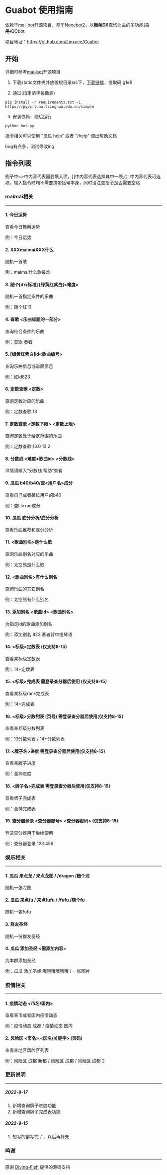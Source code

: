 # Guabot 使用指南
依赖于[mai-bot](https://github.com/Diving-Fish/mai-bot)开源项目，基于[Nonebot2](https://github.com/nonebot/nonebot2)，以**舞萌DX**查询为主的多功能~~(自用)~~QQbot

项目地址：https://github.com/Linxaee/Guabot

## 开始

详细可参考[mai-bot](https://github.com/Diving-Fish/mai-bot)开源项目

1. 下载static文件夹并放置根目录src下，[下载链接](https://www.aliyundrive.com/s/oh8E7GfQtD3)，提取码 g1e9

2. 通过(指定清华镜像源)

```
pip install -r requirements.txt -i https://pypi.tuna.tsinghua.edu.cn/simple
```

3. 安装依赖，随后运行

```
python bot.py
```

指令相关可以使用 "瓜瓜 help" 或者 "/help" 调出帮助文档

bug有点多，测试修改ing

## 指令列表 

例子中<>中内容代表需要填入项，[]中内容代表选择其中一项,(）中内容代表可选项，输入指令时均不需要携带括号本身，同时请注意指令是否需要空格

### maimai相关

---------------------

#### 1. 今日运势

查看今日舞萌运势

例：今日运势



#### 2. XXXmaimaiXXX什么

随机一首歌

例：maimai什么歌最难



#### 3. 随个[dx/标准] [绿黄红紫白]<难度> 

随机一首指定条件的乐曲

例：随个红13



#### 4. 查歌 <乐曲标题的一部分> 

查询符合条件的乐曲

例：查歌 奏者



#### 5. [绿黄红紫白]id<歌曲编号>

查询乐曲信息或谱面信息

例：红id823



#### 6. 定数查歌 <定数> 

查询定数对应的乐曲

例：定数查歌 13



#### 7. 定数查歌 <定数下限> <定数上限>

查询定数处于给定范围的乐曲

例：定数查歌 13.0 13.2



#### 8. 分数线 <难度+歌曲id> <分数线> 

详情请输入“分数线 帮助”查看



#### 9. 瓜瓜 b40/b40/查<用户名>成分

查看自己或者某位用户的b40

例：查Linxae成分



#### 10. 瓜瓜 底分分析/底分分析

查看乐曲推荐和底分分析



#### 11. <歌曲别名>是什么歌

查询乐曲别名对应的乐曲

例：太空熊是什么歌



#### 12. <歌曲别名>有什么别名

查询乐曲的其它别名

例：太空熊有什么别名



#### 13. 添加别名 <歌曲id> <歌曲别名>

为指定id的歌曲添加别名

例：添加别名 823 奏者背中提琴语



#### 14. <标级>定数表    (仅支持8-15）

查看某标级定数表

例：14+定数表



#### 15. <标级>完成表    需登录查分器后使用 (仅支持8-15）

查看某标级rank完成表

例：14+完成表



#### 16. <标级>分数列表 (页号)     需登录查分器后使用(仅支持8-15）

查看某标级分数列表

例：13分数列表 / 14+分数列表 

#### 17. <牌子名>进度     需登录查分器后使用(仅支持8-15）

查看某牌子进度

例：堇神进度

#### 18. <牌子名>完成表    需登录查分器后使用(仅支持8-15）

查看牌子完成表

例：堇神完成表


#### 19. 查分器登录 <查分器账号> <查分器密码> (仅支持8-15）

登录查分器用于后续使用

例：查分器登录 123 456



### 娱乐相关

---------------------------

#### 1. 瓜瓜 来点龙 / 来点龙图 / /dragon /随个龙

随机一张龙图



#### 2. 瓜瓜 来点fu / 来点fufu / /fufu /随个fu

随机一张fufu



#### 3. 群友圣经

随机一份群友圣经



#### 4. 瓜瓜 添加圣经 <需添加内容> 

为本群添加圣经

例：瓜瓜 添加圣经 哦哦哦哦哦哦 / 一张图片



### 疫情相关

-------------------------

#### 1. 疫情动态 <市名/国内>

查看某市或者国内疫情动态

例：疫情动态 成都 / 疫情动态 国内



#### 2. 风险区 <市名> <区名/关键字> (页码)

查看某地区风险区列表

例：风险区 成都 新都 / 风险区 成都 / 风险区 成都 2

### 更新说明

-----------

##### 2022-9-17

1. 新增查询牌子进度功能
2. 新增查询牌子完成表功能

##### 2022-9-15

1. 想写的都写完了，以后再补充


### 鸣谢

-------------

感谢 [Diving-Fish](https://github.com/Diving-Fish) 提供的源码支持

